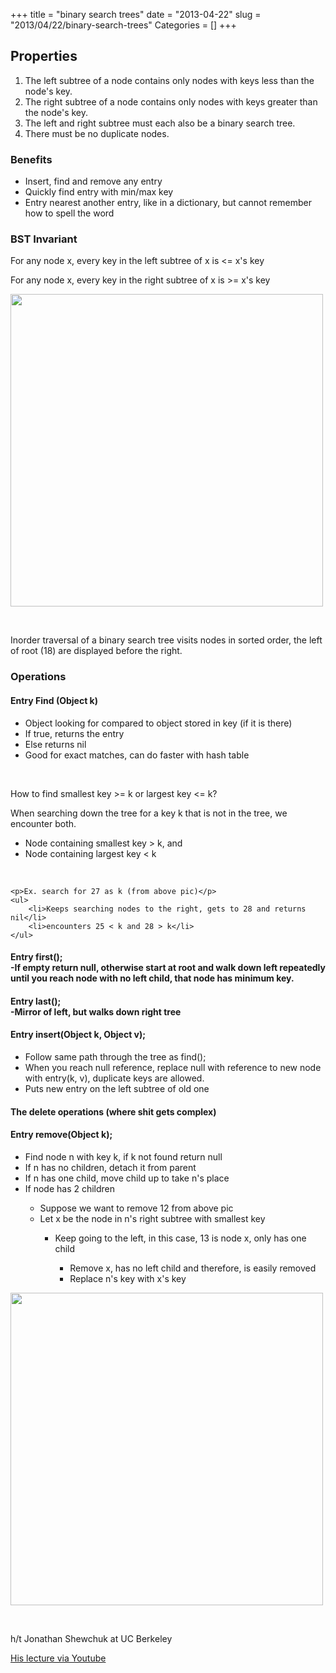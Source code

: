 +++
title = "binary search trees"
date = "2013-04-22"
slug = "2013/04/22/binary-search-trees"
Categories = []
+++

<h2>Properties</h2>
<ol>
	<li>The left subtree of a node contains only nodes with keys less than the node's key.</li>
	<li>The right subtree of a node contains only nodes with keys greater than the node's key.</li>
	<li>The left and right subtree must each also be a binary search tree.</li>
	<li>There must be no duplicate nodes.</li>
</ol>

<h3>Benefits</h3>
<ul>
	<li>Insert, find and remove any entry</li>
	<li>Quickly find entry with min/max key</li>
	<li>Entry nearest another entry, like in a dictionary, but cannot remember how to spell the word</li>
</ul>

<h3>BST Invariant</h3>
<p>For any node x, every key in the left subtree of x is <= x's key</p>
<p>For any node x, every key in the right subtree of x is >= x's key</p>
<p><img src = "/images/BST.png" height = "500" width = "500"></p><br>
<p>Inorder traversal of a binary search tree visits nodes in sorted order, the left of root (18) are displayed before the right.<p/>

<h3>Operations</h3>
<h4>Entry Find (Object k)</h4>
<ul>
	<li>Object looking for compared to object stored in key (if it is there)</li>
	<li>If true, returns the entry</li>
	<li>Else returns nil</li>
	<li>Good for exact matches, can do faster with hash table</li>
</ul><br>
<p>How to find smallest key >= k or largest key <= k?<p/>
	<p>When searching down the tree for a key k that is not in the tree, we encounter both.</p>
	<ul>
		<li>Node containing smallest key > k, and</li>
		<li>Node containing largest key < k </li>
	</ul><br>

	<p>Ex. search for 27 as k (from above pic)</p>
	<ul>
		<li>Keeps searching nodes to the right, gets to 28 and returns nil</li>
		<li>encounters 25 < k and 28 > k</li>
	</ul>

<h4> Entry first();<br> -If empty return null, otherwise start at root and walk down left repeatedly until you reach node with no left child, that node has minimum key.</h4>
<h4> Entry last();<br> -Mirror of left, but walks down right tree</h4>

<h4>Entry insert(Object k, Object v);</h4>
<ul>
	<li>Follow same path through the tree as find();</li>
	<li>When you reach null reference, replace null with reference to new node with entry(k, v), duplicate keys are allowed.</li>
	<li>Puts new entry on the left subtree of old one</li>
</ul>

<h4>The delete operations (where shit gets complex)</h4>
<h4>Entry remove(Object k);</h4>
<ul>
	<li>Find node n with key k, if k not found return null</li>
	<li>If n has no children, detach it from parent</li>
	<li>If n has one child, move child up to take n's place</li>
	<li>If node has 2 children</li>
	<ul>
		<li>Suppose we want to remove 12 from above pic</li>
		<li>Let x be the node in n's right subtree with smallest key</li>
		<ul>
			<li>Keep going to the left, in this case, 13 is node x, only has one child</li>
			<ul>
				<li>Remove x, has no left child and therefore, is easily removed</li>
				<li>Replace n's key with x's key</li>
			</ul>
		</ul>
	</ul>
</ul>

<p><img src = "/images/bstexample.png" height = "500" width = "500"></p><br>

<p>h/t Jonathan Shewchuk at UC Berkeley</p>
<a href='https://www.youtube.com/watch?v=V_3BM0ykITM'>His lecture via Youtube</a> 











